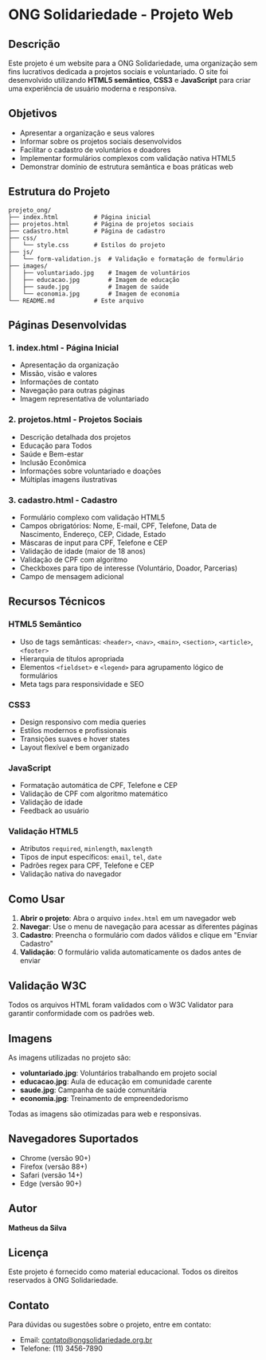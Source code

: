 # ONG Solidariedade - Projeto Web

## Descrição

Este projeto é um website para a ONG Solidariedade, uma organização sem fins lucrativos dedicada a projetos sociais e voluntariado. O site foi desenvolvido utilizando **HTML5 semântico**, **CSS3** e **JavaScript** para criar uma experiência de usuário moderna e responsiva.

## Objetivos

- Apresentar a organização e seus valores
- Informar sobre os projetos sociais desenvolvidos
- Facilitar o cadastro de voluntários e doadores
- Implementar formulários complexos com validação nativa HTML5
- Demonstrar domínio de estrutura semântica e boas práticas web

## Estrutura do Projeto

```
projeto_ong/
├── index.html          # Página inicial
├── projetos.html       # Página de projetos sociais
├── cadastro.html       # Página de cadastro
├── css/
│   └── style.css       # Estilos do projeto
├── js/
│   └── form-validation.js  # Validação e formatação de formulário
├── images/
│   ├── voluntariado.jpg    # Imagem de voluntários
│   ├── educacao.jpg        # Imagem de educação
│   ├── saude.jpg           # Imagem de saúde
│   └── economia.jpg        # Imagem de economia
└── README.md           # Este arquivo
```

## Páginas Desenvolvidas

### 1. **index.html** - Página Inicial
- Apresentação da organização
- Missão, visão e valores
- Informações de contato
- Navegação para outras páginas
- Imagem representativa de voluntariado

### 2. **projetos.html** - Projetos Sociais
- Descrição detalhada dos projetos
- Educação para Todos
- Saúde e Bem-estar
- Inclusão Econômica
- Informações sobre voluntariado e doações
- Múltiplas imagens ilustrativas

### 3. **cadastro.html** - Cadastro
- Formulário complexo com validação HTML5
- Campos obrigatórios: Nome, E-mail, CPF, Telefone, Data de Nascimento, Endereço, CEP, Cidade, Estado
- Máscaras de input para CPF, Telefone e CEP
- Validação de idade (maior de 18 anos)
- Validação de CPF com algoritmo
- Checkboxes para tipo de interesse (Voluntário, Doador, Parcerias)
- Campo de mensagem adicional

## Recursos Técnicos

### HTML5 Semântico
- Uso de tags semânticas: `<header>`, `<nav>`, `<main>`, `<section>`, `<article>`, `<footer>`
- Hierarquia de títulos apropriada
- Elementos `<fieldset>` e `<legend>` para agrupamento lógico de formulários
- Meta tags para responsividade e SEO

### CSS3
- Design responsivo com media queries
- Estilos modernos e profissionais
- Transições suaves e hover states
- Layout flexível e bem organizado

### JavaScript
- Formatação automática de CPF, Telefone e CEP
- Validação de CPF com algoritmo matemático
- Validação de idade
- Feedback ao usuário

### Validação HTML5
- Atributos `required`, `minlength`, `maxlength`
- Tipos de input específicos: `email`, `tel`, `date`
- Padrões regex para CPF, Telefone e CEP
- Validação nativa do navegador

## Como Usar

1. **Abrir o projeto**: Abra o arquivo `index.html` em um navegador web
2. **Navegar**: Use o menu de navegação para acessar as diferentes páginas
3. **Cadastro**: Preencha o formulário com dados válidos e clique em "Enviar Cadastro"
4. **Validação**: O formulário valida automaticamente os dados antes de enviar

## Validação W3C

Todos os arquivos HTML foram validados com o W3C Validator para garantir conformidade com os padrões web.

## Imagens

As imagens utilizadas no projeto são:
- **voluntariado.jpg**: Voluntários trabalhando em projeto social
- **educacao.jpg**: Aula de educação em comunidade carente
- **saude.jpg**: Campanha de saúde comunitária
- **economia.jpg**: Treinamento de empreendedorismo

Todas as imagens são otimizadas para web e responsivas.

## Navegadores Suportados

- Chrome (versão 90+)
- Firefox (versão 88+)
- Safari (versão 14+)
- Edge (versão 90+)

## Autor

**Matheus da Silva**

## Licença

Este projeto é fornecido como material educacional. Todos os direitos reservados à ONG Solidariedade.

## Contato

Para dúvidas ou sugestões sobre o projeto, entre em contato:
- Email: contato@ongsolidariedade.org.br
- Telefone: (11) 3456-7890

